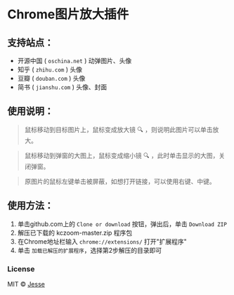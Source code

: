 # Chrome图片放大插件

## 支持站点：

- 开源中国 ( `oschina.net` ) 动弹图片、头像
- 知乎 ( `zhihu.com` ) 头像
- 豆瓣 ( `douban.com` ) 头像
- 简书 ( `jianshu.com` ) 头像、封面

## 使用说明：

> 鼠标移动到目标图片上，鼠标变成放大镜 🔍 ，则说明此图片可以单击放大。

> 鼠标移动到弹窗的大图上，鼠标变成缩小镜 🔍 ，此时单击显示的大图，关闭弹窗。

> 原图片的鼠标左键单击被屏蔽，如想打开链接，可以使用右键、中键。

## 使用方法：

1. 单击github.com上的 `Clone or download` 按钮，弹出后，单击 `Download ZIP`
2. 解压已下载的 kczoom-master.zip 程序包
3. 在Chrome地址栏输入 `chrome://extensions/` 打开"扩展程序"
4. 单击 `加载已解压的扩展程序`，选择第2步解压的目录即可

### License

MIT © [Jesse](https://github.com/jesseky)
